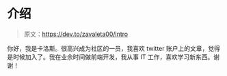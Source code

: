 # 介绍

> 原文：<https://dev.to/zavaleta00/intro>

你好，我是卡洛斯。很高兴成为社区的一员，我喜欢 twitter 账户上的文章，觉得是时候加入了。我在业余时间做前端开发，我从事 IT 工作，喜欢学习新东西。谢谢！